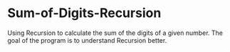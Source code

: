 # Sum-of-Digits-Recursion
Using Recursion to calculate the sum of the digits of a given number. The goal of the program is to understand Recursion better.
